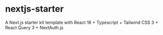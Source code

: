 # nextjs-starter

A Next.js starter kit template with React 18 + Typescript + Tailwind CSS 3 + React Query 3 + NextAuth.js
